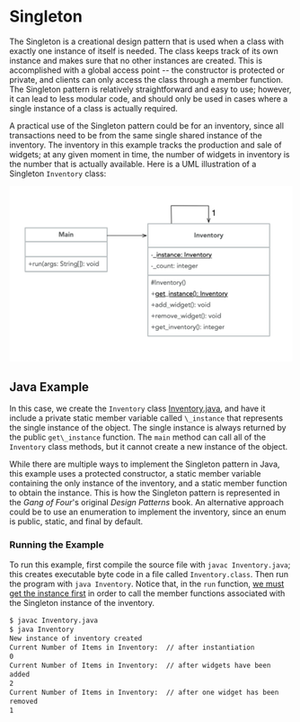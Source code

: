 # Singleton

The Singleton is a creational design pattern that is used when a class with exactly one instance of itself is needed. The class keeps track of its own instance and makes sure that no other instances are created. This is accomplished with a global access point -- the constructor is protected or private, and clients can only access the class through a member function. The Singleton pattern is relatively straightforward and easy to use; however, it can lead to less modular code, and should only be used in cases where a single instance of a class is actually required.

A practical use of the Singleton pattern could be for an inventory, since all transactions need to be from the same single shared instance of the inventory. The inventory in this example tracks the production and sale of widgets; at any given moment in time, the number of widgets in inventory is the number that is actually available. Here is a UML illustration of a Singleton `Inventory` class:

![UML of Inventory class implemented as a Singleton](singleton-java.png "UML class diagram of Singleton")

## Java Example

In this case, we create the `Inventory` class [Inventory.java](Inventory.java), and have it include a private static member variable called `\_instance` that represents the single instance of the object. The single instance is always returned by the public `get\_instance` function. The `main` method can call all of the `Inventory` class methods, but it cannot create a new instance of the object.

While there are multiple ways to implement the Singleton pattern in Java, this example uses a protected constructor, a static member variable containing the only instance of the inventory, and a static member function to obtain the instance. This is how the Singleton pattern is represented in the *Gang of Four*'s original *Design Patterns* book. An alternative approach could be to use an enumeration to implement the inventory, since an enum is public, static, and final by default.

### Running the Example

To run this example, first compile the source file with `javac Inventory.java`; this creates executable byte code in a file called `Inventory.class`. Then run the program with `java Inventory`. Notice that, in the `run` function, [we must get the instance first](Inventory.java#L51) in order to call the member functions associated with the Singleton instance of the inventory.

```{bash}
$ javac Inventory.java
$ java Inventory
New instance of inventory created
Current Number of Items in Inventory:  // after instantiation
0
Current Number of Items in Inventory:  // after widgets have been added
2
Current Number of Items in Inventory:  // after one widget has been removed
1
```
